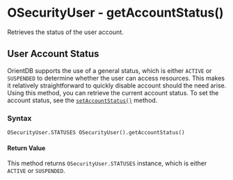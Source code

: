 
# OSecurityUser - getAccountStatus()

Retrieves the status of the user account.

## User Account Status

OrientDB supports the use of a general status, which is either `ACTIVE` or `SUSPENDED` to determine whether the user can access resources.  This makes it relatively straightforward to quickly disable account should the need arise.  Using this method, you can retrieve the current account status.  To set the account status, see the [`setAccountStatus()`](setAccountStatus.md) method.


### Syntax

```
OSecurityUser.STATUSES OSecurityUser().getAccountStatus()
```

#### Return Value

This method returns `OSecurityUser.STATUSES` instance, which is either `ACTIVE` or `SUSPENDED`.
